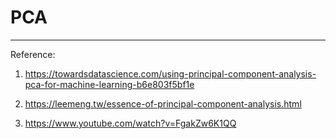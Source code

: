 # PCA
------------------------------
Reference:

1) https://towardsdatascience.com/using-principal-component-analysis-pca-for-machine-learning-b6e803f5bf1e

2) https://leemeng.tw/essence-of-principal-component-analysis.html

3) https://www.youtube.com/watch?v=FgakZw6K1QQ
